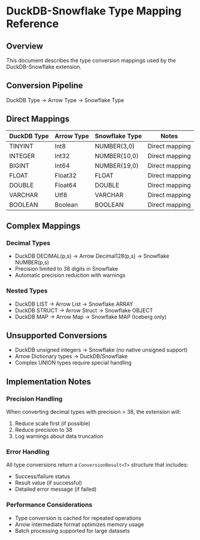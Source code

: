 # DuckDB-Snowflake Type Mapping Reference

## Overview
This document describes the type conversion mappings used by the DuckDB-Snowflake extension.

## Conversion Pipeline
DuckDB Type → Arrow Type → Snowflake Type

## Direct Mappings

| DuckDB Type | Arrow Type | Snowflake Type | Notes |
|-------------|------------|----------------|-------|
| TINYINT     | Int8       | NUMBER(3,0)    | Direct mapping |
| INTEGER     | Int32      | NUMBER(10,0)   | Direct mapping |
| BIGINT      | Int64      | NUMBER(19,0)   | Direct mapping |
| FLOAT       | Float32    | FLOAT          | Direct mapping |
| DOUBLE      | Float64    | DOUBLE         | Direct mapping |
| VARCHAR     | Utf8       | VARCHAR        | Direct mapping |
| BOOLEAN     | Boolean    | BOOLEAN        | Direct mapping |

## Complex Mappings

### Decimal Types
- DuckDB DECIMAL(p,s) → Arrow Decimal128(p,s) → Snowflake NUMBER(p,s)
- Precision limited to 38 digits in Snowflake
- Automatic precision reduction with warnings

### Nested Types
- DuckDB LIST → Arrow List → Snowflake ARRAY
- DuckDB STRUCT → Arrow Struct → Snowflake OBJECT
- DuckDB MAP → Arrow Map → Snowflake MAP (Iceberg only)

## Unsupported Conversions
- DuckDB unsigned integers → Snowflake (no native unsigned support)
- Arrow Dictionary types → DuckDB/Snowflake
- Complex UNION types require special handling

## Implementation Notes

### Precision Handling
When converting decimal types with precision > 38, the extension will:
1. Reduce scale first (if possible)
2. Reduce precision to 38
3. Log warnings about data truncation

### Error Handling
All type conversions return a `ConversionResult<T>` structure that includes:
- Success/failure status
- Result value (if successful)
- Detailed error message (if failed)

### Performance Considerations
- Type conversion is cached for repeated operations
- Arrow intermediate format optimizes memory usage
- Batch processing supported for large datasets 